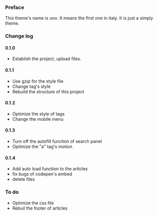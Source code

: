 ### Preface
This theme's name is uno. It means the first one in italy. It is just a simply theme. 

### Change log
#### 0.1.0
- Establish the project, upload files.

#### 0.1.1
- Use gzip for the style file
- Change tag's style
- Rebuild the structure of this project

#### 0.1.2
- Optimize the style of tags
- Change the mobile menu

#### 0.1.3
- Turn off the autofill function of search panel
- Optimize the "a" tag's motion

#### 0.1.4
- Add auto load function to the articles
- fix bugs of codepen's embed
- delete files

### To do
- Optimize the css file
- Rebuil the footer of articles